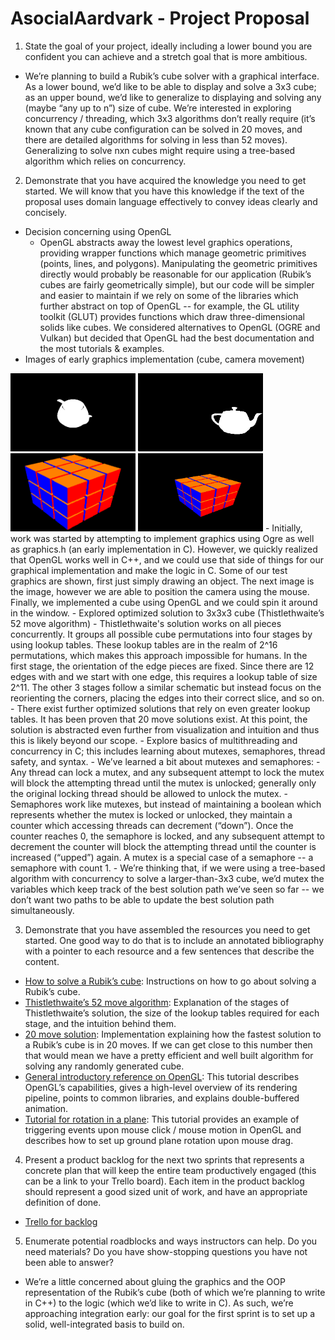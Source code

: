 # AsocialAardvark - Project Proposal

1) State the goal of your project, ideally including a lower bound you are confident you can achieve and a stretch goal that is more ambitious.

- We’re planning to build a Rubik’s cube solver with a graphical interface. As a lower bound, we’d like to be able to display and solve a 3x3 cube; as an upper bound, we’d like to generalize to displaying and solving any (maybe “any up to n”) size of cube. We’re interested in exploring concurrency / threading, which 3x3 algorithms don’t really require (it’s known that any cube configuration can be solved in 20 moves, and there are detailed algorithms for solving in less than 52 moves). Generalizing to solve nxn cubes might require using a tree-based algorithm which relies on concurrency.

2) Demonstrate that you have acquired the knowledge you need to get started.  We will know that you have this knowledge if the text of the proposal uses domain language effectively to convey ideas clearly and concisely.

- Decision concerning using OpenGL
    - OpenGL abstracts away the lowest level graphics operations, providing wrapper functions which manage geometric primitives (points, lines, and polygons). Manipulating the geometric primitives directly would probably be reasonable for our application (Rubik’s cubes are fairly geometrically simple), but our code will be simpler and easier to maintain if we rely on some of the libraries which further abstract on top of OpenGL -- for example, the GL utility toolkit (GLUT) provides functions which draw three-dimensional solids like cubes. We considered alternatives to OpenGL (OGRE and Vulkan) but decided that OpenGL had the best documentation and the most tutorials & examples.
- Images of early graphics implementation (cube, camera movement)
<img src="resources/teapot.png" alt="Teapot" style="width: 200px;"/>
<img src="resources/teapot_camera_move.png" alt="teapot_camera_move" style="width: 200px;"/>
<img src="resources/cube.png" alt="Cube" style="width: 200px;"/>
<img src="resources/cube.gif" alt="Cube_gif" style="width: 200px;"/>
    - Initially, work was started by attempting to implement graphics using Ogre as well as graphics.h (an early implementation in C). However, we quickly realized that OpenGL works well in C++, and we could use that side of things for our graphical implementation and make the logic in C. Some of our test graphics are shown, first just simply drawing an object. The next image is the image, however we are able to position the camera using the mouse. Finally, we implemented a cube using OpenGL and we could spin it around in the window.
- Explored optimized solution to 3x3x3 cube (Thistlethwaite’s 52 move algorithm)
    - Thistlethwaite's solution works on all pieces concurrently. It groups all possible cube permutations into four stages by using lookup tables. These lookup tables are in the realm of 2^16 permutations, which makes this approach impossible for humans. In the first stage, the orientation of the edge pieces are fixed. Since there are 12 edges with  and we start with one edge, this requires a lookup table of size 2^11. The other 3 stages follow a similar schematic but instead focus on the reorienting the corners, placing the edges into their correct slice, and so on.
    - There exist further optimized solutions that rely on even greater lookup tables. It has been proven that 20 move solutions exist. At this point, the solution is abstracted even further from visualization and intuition and thus this is likely beyond our scope.
- Explore basics of multithreading and concurrency in C; this includes learning about mutexes, semaphores, thread safety, and syntax.
    - We’ve learned a bit about mutexes and semaphores:
        - Any thread can lock a mutex, and any subsequent attempt to lock the mutex will block the attempting thread until the mutex is unlocked; generally only the original locking thread should be allowed to unlock the mutex.
        - Semaphores work like mutexes, but instead of maintaining a boolean which represents whether the mutex is locked or unlocked, they maintain a counter which accessing threads can decrement (“down”). Once the counter reaches 0, the semaphore is locked, and any subsequent attempt to decrement the counter will block the attempting thread until the counter is increased (“upped”) again. A mutex is a special case of a semaphore -- a semaphore with count 1.
    - We’re thinking that, if we were using a tree-based algorithm with concurrency to solve a larger-than-3x3 cube, we’d mutex the variables which keep track of the best solution path we’ve seen so far -- we don’t want two paths to be able to update the best solution path simultaneously.

3) Demonstrate that you have assembled the resources you need to get started.  One good way to do that is to include an annotated bibliography with a pointer to each resource and a few sentences that describe the content.
- [How to solve a Rubik’s cube](http://dougandmarsha.com/Rubiks_Cube_Users_Guide.pdf): Instructions on how to go about solving a Rubik’s cube.
- [Thistlethwaite’s 52 move algorithm](https://www.jaapsch.net/puzzles/thistle.htm): Explanation of the stages of Thistlethwaite’s solution, the size of the lookup tables required for each stage, and the intuition behind them.
- [20 move solution](http://kociemba.org/cube.htm): Implementation explaining how the fastest solution to a Rubik’s cube is in 20 moves. If we can get close to this number then that would mean we have a pretty efficient and well built algorithm for solving any randomly generated cube.
- [General introductory reference on OpenGL](http://www.glprogramming.com/red/chapter01.html): This tutorial describes OpenGL’s capabilities, gives a high-level overview of its rendering pipeline, points to common libraries, and explains double-buffered animation.
- [Tutorial for rotation in a plane](http://www.lighthouse3d.com/tutorials/glut-tutorial/mouse-putting-it-all-together/): This tutorial provides an example of triggering events upon mouse click / mouse motion in OpenGL and describes how to set up ground plane rotation upon mouse drag.

4) Present a product backlog for the next two sprints that represents a concrete plan that will keep the entire team productively engaged (this can be a link to your Trello board).  Each item in the product backlog should represent a good sized unit of work, and have an appropriate definition of done.
- [Trello for backlog](https://trello.com/b/4cSUD6m5/softsysasocialaardvark)

5) Enumerate potential roadblocks and ways instructors can help.  Do you need materials?  Do you have show-stopping questions you have not been able to answer?
- We’re a little concerned about gluing the graphics and the OOP representation of the Rubik’s cube (both of which we’re planning to write in C++) to the logic (which we’d like to write in C). As such, we’re approaching integration early: our goal for the first sprint is to set up a solid, well-integrated basis to build on.
